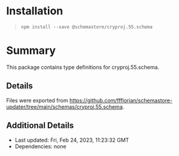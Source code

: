 # Installation
> `npm install --save @schemastore/cryproj.55.schema`

# Summary
This package contains type definitions for cryproj.55.schema.

## Details
Files were exported from https://github.com/ffflorian/schemastore-updater/tree/main/schemas/cryproj.55.schema.

## Additional Details
* Last updated: Fri, Feb 24, 2023, 11:23:32 GMT
* Dependencies: none
